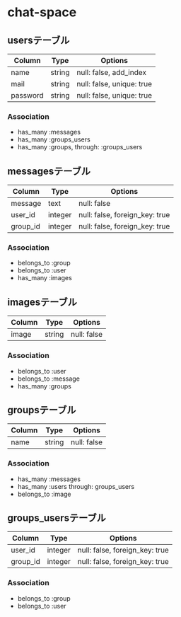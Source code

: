 # chat-space
 
## usersテーブル
|Column|Type|Options|
|------|----|-------|
|name|string|null: false, add_index|
|mail|string|null: false, unique: true|
|password|string|null: false, unique: true|

### Association
- has_many :messages
- has_many :groups_users
- has_many :groups, through: :groups_users


## messagesテーブル
|Column|Type|Options|
|------|----|-------|
|message|text|null: false|
|user_id|integer|null: false, foreign_key: true|
|group_id|integer|null: false, foreign_key: true|

### Association
- belongs_to :group
- belongs_to :user
- has_many :images


## imagesテーブル
|Column|Type|Options|
|------|----|-------|
|image|string|null: false|

### Association
- belongs_to :user
- belongs_to :message
- has_many :groups


## groupsテーブル
|Column|Type|Options|
|------|----|-------|
|name|string|null: false|

### Association
- has_many :messages
- has_many :users through: groups_users
- belongs_to :image


## groups_usersテーブル
|Column|Type|Options|
|------|----|-------|
|user_id|integer|null: false, foreign_key: true|
|group_id|integer|null: false, foreign_key: true|

### Association
- belongs_to :group
- belongs_to :user
